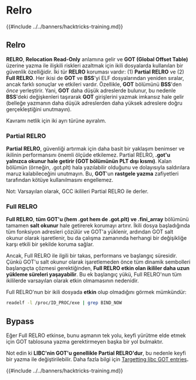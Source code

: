 # Relro

{{#include ../../banners/hacktricks-training.md}}

## Relro

**RELRO**, **Relocation Read-Only** anlamına gelir ve **GOT (Global Offset Table)** üzerine yazma ile ilişkili riskleri azaltmak için ikili dosyalarda kullanılan bir güvenlik özelliğidir. İki tür **RELRO** koruması vardır: (1) **Partial RELRO** ve (2) **Full RELRO**. Her ikisi de **GOT** ve **BSS**'yi ELF dosyalarından yeniden sıralar, ancak farklı sonuçlar ve etkileri vardır. Özellikle, **GOT** bölümünü **BSS**'den _önce_ yerleştirir. Yani, **GOT** daha düşük adreslerde bulunur, bu nedenle **BSS**'deki değişkenleri taşırarak **GOT** girişlerini yazmak imkansız hale gelir (belleğe yazmanın daha düşük adreslerden daha yüksek adreslere doğru gerçekleştiğini unutmayın).

Kavramı netlik için iki ayrı türüne ayıralım.

### **Partial RELRO**

**Partial RELRO**, güvenliği artırmak için daha basit bir yaklaşım benimser ve ikilinin performansını önemli ölçüde etkilemez. Partial RELRO, **.got'u yalnızca okunur hale getirir (GOT bölümünün PLT dışı kısmı)**. Kalan bölümün (örneğin, .got.plt) hala yazılabilir olduğunu ve dolayısıyla saldırılara maruz kalabileceğini unutmayın. Bu, **GOT**'un **rastgele yazma** zafiyetleri tarafından kötüye kullanılmasını engellemez.

Not: Varsayılan olarak, GCC ikilileri Partial RELRO ile derler.

### **Full RELRO**

**Full RELRO**, **tüm GOT'u (hem .got hem de .got.plt) ve .fini_array** bölümünü tamamen **salt okunur** hale getirerek korumayı artırır. İkili dosya başladığında tüm fonksiyon adresleri çözülür ve GOT'a yüklenir, ardından GOT salt okunur olarak işaretlenir, bu da çalışma zamanında herhangi bir değişikliğe karşı etkili bir şekilde koruma sağlar.

Ancak, Full RELRO ile ilgili bir takas, performans ve başlangıç süresidir. Çünkü GOT'u salt okunur olarak işaretlemeden önce tüm dinamik sembolleri başlangıçta çözmesi gerektiğinden, **Full RELRO etkin olan ikililer daha uzun yükleme süreleri yaşayabilir**. Bu ek başlangıç yükü, Full RELRO'nun tüm ikililerde varsayılan olarak etkin olmamasının nedenidir.

Full RELRO'nun bir ikili dosyada **etkin** olup olmadığını görmek mümkündür:
```bash
readelf -l /proc/ID_PROC/exe | grep BIND_NOW
```
## Bypass

Eğer Full RELRO etkinse, bunu aşmanın tek yolu, keyfi yürütme elde etmek için GOT tablosuna yazma gerektirmeyen başka bir yol bulmaktır.

Not edin ki **LIBC'nin GOT'u genellikle Partial RELRO'dur**, bu nedenle keyfi bir yazma ile değiştirilebilir. Daha fazla bilgi için [Targetting libc GOT entries](https://github.com/nobodyisnobody/docs/blob/main/code.execution.on.last.libc/README.md#1---targetting-libc-got-entries)**.**

{{#include ../../banners/hacktricks-training.md}}
